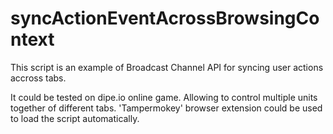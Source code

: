# syncActionEventAcrossBrowsingContext

This script is an example of Broadcast Channel API for syncing user actions accross tabs. 

It could be tested on dipe.io online game. Allowing to control multiple units together of different tabs. 'Tampermokey' browser extension could be used to load the script automatically.


